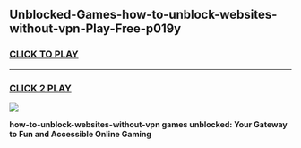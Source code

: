 
## Unblocked-Games-how-to-unblock-websites-without-vpn-Play-Free-p019y
<h3>
<a href="https://premium76.site?title=how-to-unblock-websites-without-vpn&ref=21A">CLICK TO PLAY</a></h3>
<hr>

<h3>
<a href="https://premium76.site?title=how-to-unblock-websites-without-vpn&ref=21A">CLICK 2 PLAY</a>
  
</h3>

<a href="https://premium76.site?title=how-to-unblock-websites-without-vpn&ref=21A"><img src="https://clearcache.store/games.png"></a>


**how-to-unblock-websites-without-vpn games unblocked: Your Gateway to Fun and Accessible Online Gaming**
